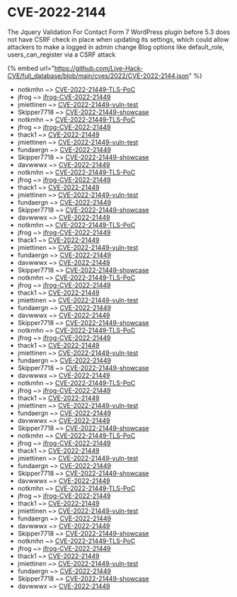 # CVE-2022-2144

The Jquery Validation For Contact Form 7 WordPress plugin before 5.3 does not have CSRF check in place when updating its settings, which could allow attackers to make a logged in admin change Blog options like default_role, users_can_register via a CSRF attack

{% embed url="https://github.com/Live-Hack-CVE/full_database/blob/main/cves/2022/CVE-2022-2144.json" %}


* notkmhn ~> [CVE-2022-21449-TLS-PoC](https://www.alice-snow.ru/2022/database/cve-2022-2144/cve-2022-21449-tls-poc-notkmhn)
* jfrog ~> [jfrog-CVE-2022-21449](https://www.alice-snow.ru/2022/database/cve-2022-2144/jfrog-cve-2022-21449-jfrog)
* jmiettinen ~> [CVE-2022-21449-vuln-test](https://www.alice-snow.ru/2022/database/cve-2022-2144/cve-2022-21449-vuln-test-jmiettinen)
* Skipper7718 ~> [CVE-2022-21449-showcase](https://www.alice-snow.ru/2022/database/cve-2022-2144/cve-2022-21449-showcase-skipper7718)
* notkmhn ~> [CVE-2022-21449-TLS-PoC](https://www.alice-snow.ru/2022/database/cve-2022-2144/cve-2022-21449-tls-poc-notkmhn)
* jfrog ~> [jfrog-CVE-2022-21449](https://www.alice-snow.ru/2022/database/cve-2022-2144/jfrog-cve-2022-21449-jfrog)
* thack1 ~> [CVE-2022-21449](https://www.alice-snow.ru/2022/database/cve-2022-2144/cve-2022-21449-thack1)
* jmiettinen ~> [CVE-2022-21449-vuln-test](https://www.alice-snow.ru/2022/database/cve-2022-2144/cve-2022-21449-vuln-test-jmiettinen)
* fundaergn ~> [CVE-2022-21449](https://www.alice-snow.ru/2022/database/cve-2022-2144/cve-2022-21449-fundaergn)
* Skipper7718 ~> [CVE-2022-21449-showcase](https://www.alice-snow.ru/2022/database/cve-2022-2144/cve-2022-21449-showcase-skipper7718)
* davwwwx ~> [CVE-2022-21449](https://www.alice-snow.ru/2022/database/cve-2022-2144/cve-2022-21449-davwwwx)
* notkmhn ~> [CVE-2022-21449-TLS-PoC](https://www.alice-snow.ru/2022/database/cve-2022-2144/cve-2022-21449-tls-poc-notkmhn)
* jfrog ~> [jfrog-CVE-2022-21449](https://www.alice-snow.ru/2022/database/cve-2022-2144/jfrog-cve-2022-21449-jfrog)
* thack1 ~> [CVE-2022-21449](https://www.alice-snow.ru/2022/database/cve-2022-2144/cve-2022-21449-thack1)
* jmiettinen ~> [CVE-2022-21449-vuln-test](https://www.alice-snow.ru/2022/database/cve-2022-2144/cve-2022-21449-vuln-test-jmiettinen)
* fundaergn ~> [CVE-2022-21449](https://www.alice-snow.ru/2022/database/cve-2022-2144/cve-2022-21449-fundaergn)
* Skipper7718 ~> [CVE-2022-21449-showcase](https://www.alice-snow.ru/2022/database/cve-2022-2144/cve-2022-21449-showcase-skipper7718)
* davwwwx ~> [CVE-2022-21449](https://www.alice-snow.ru/2022/database/cve-2022-2144/cve-2022-21449-davwwwx)
* notkmhn ~> [CVE-2022-21449-TLS-PoC](https://www.alice-snow.ru/2022/database/cve-2022-2144/cve-2022-21449-tls-poc-notkmhn)
* jfrog ~> [jfrog-CVE-2022-21449](https://www.alice-snow.ru/2022/database/cve-2022-2144/jfrog-cve-2022-21449-jfrog)
* thack1 ~> [CVE-2022-21449](https://www.alice-snow.ru/2022/database/cve-2022-2144/cve-2022-21449-thack1)
* jmiettinen ~> [CVE-2022-21449-vuln-test](https://www.alice-snow.ru/2022/database/cve-2022-2144/cve-2022-21449-vuln-test-jmiettinen)
* fundaergn ~> [CVE-2022-21449](https://www.alice-snow.ru/2022/database/cve-2022-2144/cve-2022-21449-fundaergn)
* davwwwx ~> [CVE-2022-21449](https://www.alice-snow.ru/2022/database/cve-2022-2144/cve-2022-21449-davwwwx)
* Skipper7718 ~> [CVE-2022-21449-showcase](https://www.alice-snow.ru/2022/database/cve-2022-2144/cve-2022-21449-showcase-skipper7718)
* notkmhn ~> [CVE-2022-21449-TLS-PoC](https://www.alice-snow.ru/2022/database/cve-2022-2144/cve-2022-21449-tls-poc-notkmhn)
* jfrog ~> [jfrog-CVE-2022-21449](https://www.alice-snow.ru/2022/database/cve-2022-2144/jfrog-cve-2022-21449-jfrog)
* thack1 ~> [CVE-2022-21449](https://www.alice-snow.ru/2022/database/cve-2022-2144/cve-2022-21449-thack1)
* jmiettinen ~> [CVE-2022-21449-vuln-test](https://www.alice-snow.ru/2022/database/cve-2022-2144/cve-2022-21449-vuln-test-jmiettinen)
* fundaergn ~> [CVE-2022-21449](https://www.alice-snow.ru/2022/database/cve-2022-2144/cve-2022-21449-fundaergn)
* davwwwx ~> [CVE-2022-21449](https://www.alice-snow.ru/2022/database/cve-2022-2144/cve-2022-21449-davwwwx)
* Skipper7718 ~> [CVE-2022-21449-showcase](https://www.alice-snow.ru/2022/database/cve-2022-2144/cve-2022-21449-showcase-skipper7718)
* notkmhn ~> [CVE-2022-21449-TLS-PoC](https://www.alice-snow.ru/2022/database/cve-2022-2144/cve-2022-21449-tls-poc-notkmhn)
* jfrog ~> [jfrog-CVE-2022-21449](https://www.alice-snow.ru/2022/database/cve-2022-2144/jfrog-cve-2022-21449-jfrog)
* thack1 ~> [CVE-2022-21449](https://www.alice-snow.ru/2022/database/cve-2022-2144/cve-2022-21449-thack1)
* jmiettinen ~> [CVE-2022-21449-vuln-test](https://www.alice-snow.ru/2022/database/cve-2022-2144/cve-2022-21449-vuln-test-jmiettinen)
* fundaergn ~> [CVE-2022-21449](https://www.alice-snow.ru/2022/database/cve-2022-2144/cve-2022-21449-fundaergn)
* Skipper7718 ~> [CVE-2022-21449-showcase](https://www.alice-snow.ru/2022/database/cve-2022-2144/cve-2022-21449-showcase-skipper7718)
* davwwwx ~> [CVE-2022-21449](https://www.alice-snow.ru/2022/database/cve-2022-2144/cve-2022-21449-davwwwx)
* notkmhn ~> [CVE-2022-21449-TLS-PoC](https://www.alice-snow.ru/2022/database/cve-2022-2144/cve-2022-21449-tls-poc-notkmhn)
* jfrog ~> [jfrog-CVE-2022-21449](https://www.alice-snow.ru/2022/database/cve-2022-2144/jfrog-cve-2022-21449-jfrog)
* thack1 ~> [CVE-2022-21449](https://www.alice-snow.ru/2022/database/cve-2022-2144/cve-2022-21449-thack1)
* jmiettinen ~> [CVE-2022-21449-vuln-test](https://www.alice-snow.ru/2022/database/cve-2022-2144/cve-2022-21449-vuln-test-jmiettinen)
* fundaergn ~> [CVE-2022-21449](https://www.alice-snow.ru/2022/database/cve-2022-2144/cve-2022-21449-fundaergn)
* davwwwx ~> [CVE-2022-21449](https://www.alice-snow.ru/2022/database/cve-2022-2144/cve-2022-21449-davwwwx)
* Skipper7718 ~> [CVE-2022-21449-showcase](https://www.alice-snow.ru/2022/database/cve-2022-2144/cve-2022-21449-showcase-skipper7718)
* notkmhn ~> [CVE-2022-21449-TLS-PoC](https://www.alice-snow.ru/2022/database/cve-2022-2144/cve-2022-21449-tls-poc-notkmhn)
* jfrog ~> [jfrog-CVE-2022-21449](https://www.alice-snow.ru/2022/database/cve-2022-2144/jfrog-cve-2022-21449-jfrog)
* thack1 ~> [CVE-2022-21449](https://www.alice-snow.ru/2022/database/cve-2022-2144/cve-2022-21449-thack1)
* jmiettinen ~> [CVE-2022-21449-vuln-test](https://www.alice-snow.ru/2022/database/cve-2022-2144/cve-2022-21449-vuln-test-jmiettinen)
* fundaergn ~> [CVE-2022-21449](https://www.alice-snow.ru/2022/database/cve-2022-2144/cve-2022-21449-fundaergn)
* Skipper7718 ~> [CVE-2022-21449-showcase](https://www.alice-snow.ru/2022/database/cve-2022-2144/cve-2022-21449-showcase-skipper7718)
* davwwwx ~> [CVE-2022-21449](https://www.alice-snow.ru/2022/database/cve-2022-2144/cve-2022-21449-davwwwx)
* notkmhn ~> [CVE-2022-21449-TLS-PoC](https://www.alice-snow.ru/2022/database/cve-2022-2144/cve-2022-21449-tls-poc-notkmhn)
* jfrog ~> [jfrog-CVE-2022-21449](https://www.alice-snow.ru/2022/database/cve-2022-2144/jfrog-cve-2022-21449-jfrog)
* thack1 ~> [CVE-2022-21449](https://www.alice-snow.ru/2022/database/cve-2022-2144/cve-2022-21449-thack1)
* jmiettinen ~> [CVE-2022-21449-vuln-test](https://www.alice-snow.ru/2022/database/cve-2022-2144/cve-2022-21449-vuln-test-jmiettinen)
* fundaergn ~> [CVE-2022-21449](https://www.alice-snow.ru/2022/database/cve-2022-2144/cve-2022-21449-fundaergn)
* davwwwx ~> [CVE-2022-21449](https://www.alice-snow.ru/2022/database/cve-2022-2144/cve-2022-21449-davwwwx)
* Skipper7718 ~> [CVE-2022-21449-showcase](https://www.alice-snow.ru/2022/database/cve-2022-2144/cve-2022-21449-showcase-skipper7718)
* notkmhn ~> [CVE-2022-21449-TLS-PoC](https://www.alice-snow.ru/2022/database/cve-2022-2144/cve-2022-21449-tls-poc-notkmhn)
* jfrog ~> [jfrog-CVE-2022-21449](https://www.alice-snow.ru/2022/database/cve-2022-2144/jfrog-cve-2022-21449-jfrog)
* thack1 ~> [CVE-2022-21449](https://www.alice-snow.ru/2022/database/cve-2022-2144/cve-2022-21449-thack1)
* jmiettinen ~> [CVE-2022-21449-vuln-test](https://www.alice-snow.ru/2022/database/cve-2022-2144/cve-2022-21449-vuln-test-jmiettinen)
* fundaergn ~> [CVE-2022-21449](https://www.alice-snow.ru/2022/database/cve-2022-2144/cve-2022-21449-fundaergn)
* Skipper7718 ~> [CVE-2022-21449-showcase](https://www.alice-snow.ru/2022/database/cve-2022-2144/cve-2022-21449-showcase-skipper7718)
* davwwwx ~> [CVE-2022-21449](https://www.alice-snow.ru/2022/database/cve-2022-2144/cve-2022-21449-davwwwx)